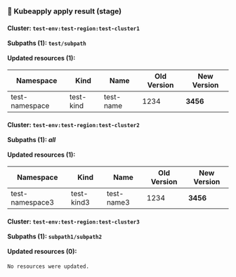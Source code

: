 ### 🤖 Kubeapply apply result (stage)

#### Cluster: `test-env:test-region:test-cluster1`<br/><br/>Subpaths (1): `test/subpath`<br/><br/>Updated resources (1):

<p>


| Namespace | Kind | Name | Old Version | New Version |
| --------- | ---- | ---- | ----------- | ----------- |
| test-namespace | test-kind | test-name | 1234 | **3456** |

</p>

#### Cluster: `test-env:test-region:test-cluster2`<br/><br/>Subpaths (1): *all*<br/><br/>Updated resources (1):

<p>


| Namespace | Kind | Name | Old Version | New Version |
| --------- | ---- | ---- | ----------- | ----------- |
| test-namespace3 | test-kind3 | test-name3 | 1234 | **3456** |

</p>

#### Cluster: `test-env:test-region:test-cluster3`<br/><br/>Subpaths (1): `subpath1/subpath2`<br/><br/>Updated resources (0):

<p>


```
No resources were updated.
```

</p>